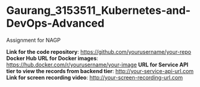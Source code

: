 # Gaurang_3153511_Kubernetes-and-DevOps-Advanced
Assignment for NAGP

**Link for the code repository**: https://github.com/yourusername/your-repo
**Docker Hub URL for Docker images**: https://hub.docker.com/r/yourusername/your-image
**URL for Service API tier to view the records from backend tier**: http://your-service-api-url.com
**Link for screen recording video**: http://your-screen-recording-url.com

